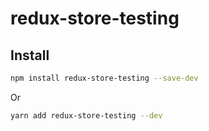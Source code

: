 # redux-store-testing

## Install

```bash
npm install redux-store-testing --save-dev
```

Or

```bash
yarn add redux-store-testing --dev
```